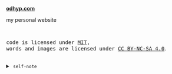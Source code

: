 **[odhyp.com](https://odhyp.com)**

my personal website

<br>

<samp>code is licensed under <a href='./LICENSE'>MIT</a>,<br> words and images are licensed under <a href='https://creativecommons.org/licenses/by-nc-sa/4.0/'>CC BY-NC-SA 4.0</a></samp>.

<br>

<details>
<summary>&nbsp;<code>self-note</code></summary>

<br>

> For my future self:

## Future additions?

- [ ] Shortcodes
  - [ ] Image side-by-side comparison
  - [ ] Image gallery/slider
  - [x] Callouts (success, warning, danger, important, info)
- [ ] Design a good logo
- [ ] Enlarge images when clicked (image modal)
- [ ] Search function using Pagefind (put in on top-right corner)
- [ ] Dark mode?
- [ ] Include pagefind in package.json (`npm install pagefind`)

## Adding new content

### Writings page

```bash
hugo new --kind writing writings/2025-06-22-sample-writing.md
```

### Projects page

```bash
hugo new --kind project projects/2025-06-22-sample-project.md
```

## Using custom shortcodes

### 1. Wrapper

Wrap content with a custom TailwindCSS class.

```md
{{< wrapper class="your-tailwind-classes" >}}
**Your content here**
{{< /wrapper >}}
```

**Parameters:**

- class – (required) TailwindCSS classes to style the wrapper container

### 2. Image/Figure

Insert responsive images with optional captions and custom styles.

```md
{{< img src="path/to/image.jpg" alt="Descriptive alt text" caption="Optional caption" class="your-tailwind-classes" >}}
```

**Parameters:**

- `src`: (required) URL or path to the image file
- `alt`: (required) Alternative text for accessibility and SEO
- `caption`: (optional) Text shown below the image
- `class`: (optional) TailwindCSS classes for styling

### 3. Icon Link

Insert styled links with optional icons, ideal for external resources or references.

```md
{{< icon href="https://example.com" title="Link text" icon="external-link" >}}
```

**Parameters:**

- `href`: (required) URL to link to
- `title`: (required) Text displayed as the link label
- `icon`: (optional) Lucide icon name to display beside the text

### 4. Callouts

Insert callouts with icon based on type. Currently, there are 6 types:

1. Tip
2. Info
3. Warning
4. Important
5. Todo
6. Note (default)

```md
{{< callout type="tip" title="Quick Trick" >}}
Callout content here.
{{< /callout >}}
```

**Parameters:**

- `type`: (optional) Controls icon and color
- `title`: (optional) Heading title (default title based on type)

### 5. Threads (Instagram)

```md
{{< threads username="odhypradhana" id="tuNapAN1n1" >}}
```

**Parameters:**

- `username`: (required) Username
- `id`: (required) Post ID
